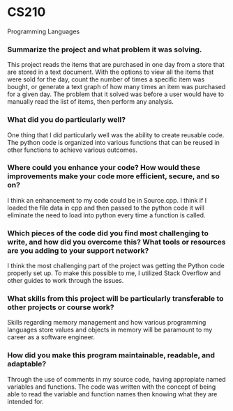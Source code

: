 # CS210
Programming Languages


### Summarize the project and what problem it was solving.
This project reads the items that are purchased in one day from a store that are stored in a text document. With the options to view all the items that were sold for the day, count the number of times a specific item was bought, or generate a text graph of how many times an item was purchased for a given day. The problem that it solved was before a user would have to manually read the list of items, then perform any analysis. 

### What did you do particularly well?
One thing that I did particularly well was the ability to create reusable code. The python code is organized into various functions that can be reused in other functions to achieve various outcomes. 

### Where could you enhance your code? How would these improvements make your code more efficient, secure, and so on?
I think an enhancement to my code could be in Source.cpp. I think if I loaded the file data in cpp and then passed to the python code it will eliminate the need to load into python every time a function is called. 

### Which pieces of the code did you find most challenging to write, and how did you overcome this? What tools or resources are you adding to your support network?
I think the most challenging part of the project was getting the Python code properly set up. To make this possible to me, I utilized Stack Overflow and other guides to work through the issues. 

### What skills from this project will be particularly transferable to other projects or course work?
Skills regarding memory management and how various programming languages store values and objects in memory will be paramount to my career as a software engineer. 

### How did you make this program maintainable, readable, and adaptable?
Through the use of comments in my source code, having appropiate named variables and functions. The code was written with the concept of being able to read the variable and function names then knowing what they are intended for. 
